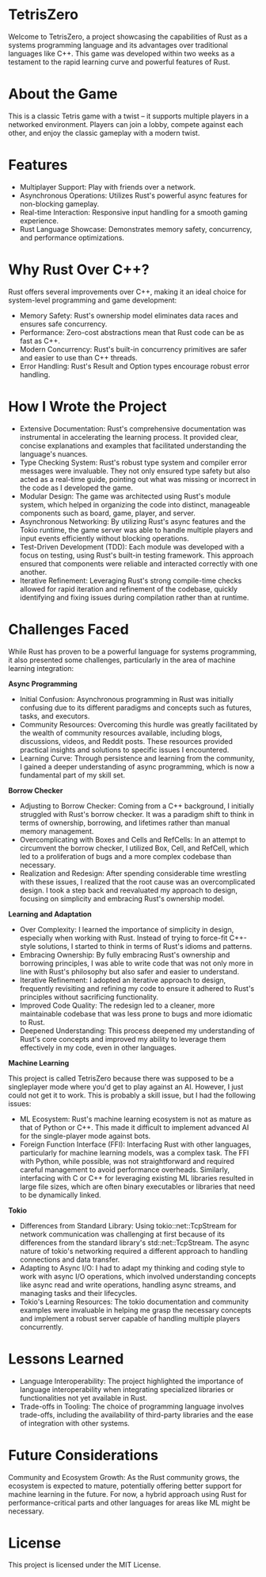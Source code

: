 ﻿# TetrisZero
Welcome to TetrisZero, a project showcasing the capabilities of Rust as a systems programming language and its advantages over traditional languages like C++. This game was developed within two weeks as a testament to the rapid learning curve and powerful features of Rust.

# About the Game
This is a classic Tetris game with a twist – it supports multiple players in a networked environment. Players can join a lobby, compete against each other, and enjoy the classic gameplay with a modern twist.

# Features
* Multiplayer Support: Play with friends over a network.
* Asynchronous Operations: Utilizes Rust's powerful async features for non-blocking gameplay.
* Real-time Interaction: Responsive input handling for a smooth gaming experience.
* Rust Language Showcase: Demonstrates memory safety, concurrency, and performance optimizations.

# Why Rust Over C++?
Rust offers several improvements over C++, making it an ideal choice for system-level programming and game development:
* Memory Safety: Rust's ownership model eliminates data races and ensures safe concurrency.
* Performance: Zero-cost abstractions mean that Rust code can be as fast as C++.
* Modern Concurrency: Rust's built-in concurrency primitives are safer and easier to use than C++ threads.
* Error Handling: Rust's Result and Option types encourage robust error handling.

# How I Wrote the Project
* Extensive Documentation: Rust's comprehensive documentation was instrumental in accelerating the learning process. It provided clear, concise explanations and examples that facilitated understanding the language's nuances.
* Type Checking System: Rust's robust type system and compiler error messages were invaluable. They not only ensured type safety but also acted as a real-time guide, pointing out what was missing or incorrect in the code as I developed the game. 
* Modular Design: The game was architected using Rust's module system, which helped in organizing the code into distinct, manageable components such as board, game, player, and server.
* Asynchronous Networking: By utilizing Rust's async features and the Tokio runtime, the game server was able to handle multiple players and input events efficiently without blocking operations.
* Test-Driven Development (TDD): Each module was developed with a focus on testing, using Rust's built-in testing framework. This approach ensured that components were reliable and interacted correctly with one another.
* Iterative Refinement: Leveraging Rust's strong compile-time checks allowed for rapid iteration and refinement of the codebase, quickly identifying and fixing issues during compilation rather than at runtime.

# Challenges Faced
While Rust has proven to be a powerful language for systems programming, it also presented some challenges, particularly in the area of machine learning integration:

**Async Programming**
* Initial Confusion: Asynchronous programming in Rust was initially confusing due to its different paradigms and concepts such as futures, tasks, and executors.
* Community Resources: Overcoming this hurdle was greatly facilitated by the wealth of community resources available, including blogs, discussions, videos, and Reddit posts. These resources provided practical insights and solutions to specific issues I encountered.
* Learning Curve: Through persistence and learning from the community, I gained a deeper understanding of async programming, which is now a fundamental part of my skill set.

**Borrow Checker**
* Adjusting to Borrow Checker: Coming from a C++ background, I initially struggled with Rust's borrow checker. It was a paradigm shift to think in terms of ownership, borrowing, and lifetimes rather than manual memory management.
* Overcomplicating with Boxes and Cells and RefCells: In an attempt to circumvent the borrow checker, I utilized Box, Cell, and RefCell, which led to a proliferation of bugs and a more complex codebase than necessary.
* Realization and Redesign: After spending considerable time wrestling with these issues, I realized that the root cause was an overcomplicated design. I took a step back and reevaluated my approach to design, focusing on simplicity and embracing Rust's ownership model.

**Learning and Adaptation**
* Over Complexity: I learned the importance of simplicity in design, especially when working with Rust. Instead of trying to force-fit C++-style solutions, I started to think in terms of Rust's idioms and patterns.
* Embracing Ownership: By fully embracing Rust's ownership and borrowing principles, I was able to write code that was not only more in line with Rust's philosophy but also safer and easier to understand.
* Iterative Refinement: I adopted an iterative approach to design, frequently revisiting and refining my code to ensure it adhered to Rust's principles without sacrificing functionality.
* Improved Code Quality: The redesign led to a cleaner, more maintainable codebase that was less prone to bugs and more idiomatic to Rust.
* Deepened Understanding: This process deepened my understanding of Rust's core concepts and improved my ability to leverage them effectively in my code, even in other languages.

**Machine Learning**

This project is called TetrisZero because there was supposed to be a singleplayer mode where you'd get to play against an AI. However, I just could not get it to work. This is probably a skill issue, but I had the following issues:
* ML Ecosystem: Rust's machine learning ecosystem is not as mature as that of Python or C++. This made it difficult to implement advanced AI for the single-player mode against bots.
* Foreign Function Interface (FFI): Interfacing Rust with other languages, particularly for machine learning models, was a complex task. The FFI with Python, while possible, was not straightforward and required careful management to avoid performance overheads. Similarly, interfacing with C or C++ for leveraging existing ML libraries resulted in large file sizes, which are often binary executables or libraries that need to be dynamically linked.

**Tokio**
* Differences from Standard Library: Using tokio::net::TcpStream for network communication was challenging at first because of its differences from the standard library's std::net::TcpStream. The async nature of tokio's networking required a different approach to handling connections and data transfer.
* Adapting to Async I/O: I had to adapt my thinking and coding style to work with async I/O operations, which involved understanding concepts like async read and write operations, handling async streams, and managing tasks and their lifecycles.
* Tokio's Learning Resources: The tokio documentation and community examples were invaluable in helping me grasp the necessary concepts and implement a robust server capable of handling multiple players concurrently.

# Lessons Learned
* Language Interoperability: The project highlighted the importance of language interoperability when integrating specialized libraries or functionalities not yet available in Rust.
* Trade-offs in Tooling: The choice of programming language involves trade-offs, including the availability of third-party libraries and the ease of integration with other systems.

# Future Considerations
Community and Ecosystem Growth: As the Rust community grows, the ecosystem is expected to mature, potentially offering better support for machine learning in the future. For now, a hybrid approach using Rust for performance-critical parts and other languages for areas like ML might be necessary. 

# License
This project is licensed under the MIT License.
